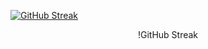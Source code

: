 
[![GitHub Streak](https://streak-stats.demolab.com?user=Nadi-BrooklynCoder&theme=blue-green&hide_border=true)](https://git.io/streak-stats)

<div align="center">

!GitHub Streak

</div>



